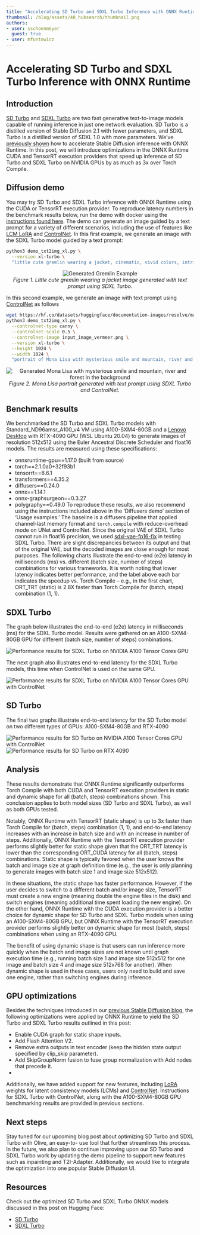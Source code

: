 ```yaml
---
title: "Accelerating SD Turbo and SDXL Turbo Inference with ONNX Runtime"
thumbnail: /blog/assets/48_hubsearch/thumbnail.png
authors:
- user: sschoenmeyer
  guest: true
- user: mfuntowicz
---
```


# Accelerating SD Turbo and SDXL Turbo Inference with ONNX Runtime

## Introduction
[SD Turbo](https://huggingface.co/stabilityai/sd-turbo) and [SDXL Turbo](https://huggingface.co/stabilityai/sdxl-turbo) are two fast generative text-to-image models capable of running inference in just one network evaluation. 
SD Turbo is a distilled version of Stable Diffusion 2.1 with fewer parameters, and SDXL Turbo is a distilled version of SDXL 1.0 with more parameters. 
We’ve [previously shown](https://medium.com/microsoftazure/accelerating-stable-diffusion-inference-with-onnx-runtime-203bd7728540) how to accelerate Stable Diffusion inference with ONNX Runtime.
In this post, we will introduce optimizations in the ONNX Runtime CUDA and TensorRT execution providers that speed up inference of SD Turbo and SDXL Turbo on NVIDIA GPUs by as much as 3x over Torch Compile.

## Diffusion demo
You may try SD Turbo and SDXL Turbo inference with ONNX Runtime using the CUDA or TensorRT execution provider. 
To reproduce latency numbers in the benchmark results below, run the demo with docker using the [instructions found here](https://github.com/microsoft/onnxruntime/blob/main/onnxruntime/python/tools/transformers/models/stable_diffusion/README.md#run-demo-with-docker).
The demo can generate an image guided by a text prompt for a variety of different scenarios, including the use of features like 
[LCM LoRA](https://github.com/microsoft/onnxruntime/tree/main/onnxruntime/python/tools/transformers/models/stable_diffusion#generate-an-image-guided-by-a-text-prompt-using-lcm-lora) and 
[ControlNet](https://github.com/microsoft/onnxruntime/tree/main/onnxruntime/python/tools/transformers/models/stable_diffusion#generate-an-image-with-a-text-prompt-using-a-control-net).
In this first example, we generate an image with the SDXL Turbo model guided by a text prompt:

```bash
python3 demo_txt2img_xl.py \
  --version xl-turbo \
  "little cute gremlin wearing a jacket, cinematic, vivid colors, intricate masterpiece, golden ratio, highly detailed"
```

<p align="center"> 
 <img src="assets/sdxl_ort_inference/gremlin_example_image.svg" alt="Generated Gremlin Example"><br> 
<em>Figure 1. Little cute gremlin wearing a jacket image generated with text prompt using SDXL Turbo.</em> 
</p> 


In this second example, we generate an image with text prompt using [ControlNet](https://huggingface.co/docs/diffusers/api/pipelines/controlnet) as follows

```bash
wget https://hf.co/datasets/huggingface/documentation-images/resolve/main/diffusers/input_image_vermeer.png 
python3 demo_txt2img_xl.py \
  --controlnet-type canny \
  --controlnet-scale 0.5 \
  --controlnet-image input_image_vermeer.png \
  --version xl-turbo \
  --height 1024 \
  --width 1024 \
  "portrait of Mona Lisa with mysterious smile and mountain, river and forest in the background" 
```

<p align="center"> 
 <img src="assets/sdxl_ort_inference/mona_lisa_example_image.svg" alt="Generated Mona Lisa with mysterious smile and mountain, river and forest in the background"><br> 
 <em>Figure 2. Mona Lisa portrait generated with text prompt using SDXL Turbo and ControlNet.</em> 
</p> 


## Benchmark results
We benchmarked the SD Turbo and SDXL Turbo models with Standard_ND96amsr_A100_v4 VM using A100-SXM4-80GB and a [Lenovo Desktop](https://www.lenovo.com/us/en/p/desktops/legion-desktops/legion-t-series-towers/legion-tower-7i-gen-8-(34l-intel)/90v7003bus) 
with RTX-4090 GPU (WSL Ubuntu 20.04) to generate images of resolution 512x512 using the Euler Ancestral Discrete Scheduler and float16 models. 
The results are measured using these specifications:
- onnxruntime-gpu==1.17.0 (built from source)
- torch==2.1.0a0+32f93b1
- tensorrt==8.6.1
- transformers==4.35.2
- diffusers==0.24.0
- onnx==1.14.1
- onnx-graphsurgeon==0.3.27
- polygraphy==0.49.0
To reproduce these results, we also recommend using the instructions included above in the ‘Diffusers demo’ section of ‘Usage examples.’
The baseline is a diffusers pipeline that applied channel-last memory format and `torch.compile` with reduce-overhead mode on UNet and ControlNet. 
Since the original VAE of SDXL Turbo cannot run in float16 precision, we used [sdxl-vae-fp16-fix](https://huggingface.co/madebyollin/sdxl-vae-fp16-fix) in testing SDXL Turbo. 
There are slight discrepancies between its output and that of the original VAE, but the decoded images are close enough for most purposes.
The following charts illustrate the end-to-end (e2e) latency in milliseconds (ms) vs. different (batch size, number of steps) combinations for various frameworks. It is worth noting that lower latency indicates better performance, 
and the label above each bar indicates the speedup vs. Torch Compile – e.g., in the first chart, ORT_TRT (static) is 2.8X faster than Torch Compile for (batch, steps) combination (1, 1).

## SDXL Turbo
The graph below illustrates the end-to-end (e2e) latency in milliseconds (ms) for the SDXL Turbo model.
Results were gathered on an A100-SXM4-80GB GPU for different (batch size, number of steps) combinations.

![Performance results for SDXL Turbo on NVIDIA A100 Tensor Cores GPU](assets/sdxl_ort_inference/sdxl_turbo_perf_chart.svg)

The next graph also illustrates end-to-end latency for the SDXL Turbo models, this time when ControlNet
is used on the same GPU.

![Performance results for SDXL Turbo on NVIDIA A100 Tensor Cores GPU with ControlNet](assets/sdxl_ort_inference/sdxl_turbo_controlnet_perf_chart.svg)

## SD Turbo
The final two graphs illustrate end-to-end latency for the SD Turbo model on two different types of GPUs: A100-SXM4-80GB and RTX-4090

![Performance results for SD Turbo on NVIDIA A100 Tensor Cores GPU with ControlNet](assets/sdxl_ort_inference/sd_turbo_a100_perf_chart.svg)
![Performance results for SD Turbo on RTX 4090](assets/sdxl_ort_inference/sd_turbo_rtx_perf_chart.svg)


## Analysis
These results demonstrate that ONNX Runtime significantly outperforms Torch Compile with both CUDA and TensorRT execution providers in static and dynamic shape for all (batch, steps) combinations shown.
This conclusion applies to both model sizes (SD Turbo and SDXL Turbo), as well as both GPUs tested. 

Notably, ONNX Runtime with TensorRT (static shape) is up to 3x faster than Torch Compile for (batch, steps) combination (1, 1), and end-to-end latency increases with an increase in batch size and with an increase in number of steps.
Additionally, ONNX Runtime with the TensorRT execution provider performs slightly better for static shape given that the ORT_TRT latency is lower than the corresponding ORT_CUDA latency for all (batch, steps) combinations.
Static shape is typically favored when the user knows the batch and image size at graph definition time (e.g., the user is only planning to generate images with batch size 1 and image size 512x512). 

In these situations, the static shape has faster performance. 
However, if the user decides to switch to a different batch and/or image size, TensorRT must create a new engine (meaning double the engine files in the disk) and switch engines (meaning additional time spent loading the new engine).
On the other hand, ONNX Runtime with the CUDA execution provider is a better choice for dynamic shape for SD Turbo and SDXL Turbo models when using an A100-SXM4-80GB GPU, but ONNX Runtime with the TensorRT execution provider performs slightly better on dynamic shape for most (batch, steps) combinations when using an RTX-4090 GPU. 

The benefit of using dynamic shape is that users can run inference more quickly when the batch and image sizes are not known until graph execution time (e.g., running batch size 1 and image size 512x512 for one image and batch size 4 and image size 512x768 for another). 
When dynamic shape is used in these cases, users only need to build and save one engine, rather than switching engines during inference.

## GPU optimizations
Besides the techniques introduced in our [previous Stable Diffusion blog](https://medium.com/microsoftazure/accelerating-stable-diffusion-inference-with-onnx-runtime-203bd7728540), the following optimizations
were applied by ONNX Runtime to yield the SD Turbo and SDXL Turbo results outlined in this post:
- Enable CUDA graph for static shape inputs.
- Add Flash Attention V2.
- Remove extra outputs in text encoder (keep the hidden state output specified by clip_skip
parameter).
- Add SkipGroupNorm fusion to fuse group normalization with Add nodes that precede it.
- 
Additionally, we have added support for new features, including [LoRA](https://huggingface.co/docs/peft/conceptual_guides/lora) weights for latent consistency models (LCMs) and [ControlNet](https://huggingface.co/docs/diffusers/api/pipelines/controlnet). 
Instructions for SDXL Turbo with ControlNet, along with the A100-SXM4-80GB GPU benchmarking results are provided in previous sections.


## Next steps
Stay tuned for our upcoming blog post about optimizing SD Turbo and SDXL Turbo with Olive, an easy-to- use tool that further streamlines this process.
In the future, we also plan to continue improving upon our SD Turbo and SDXL Turbo work by updating the demo pipeline to support new features such as inpainting and T2I-Adapter. 
Additionally, we would like to integrate the optimization into one popular Stable Diffusion UI.


## Resources
Check out the optimized SD Turbo and SDXL Turbo ONNX models discussed in this post on Hugging Face:
- [SD Turbo](https://huggingface.co/tlwu/sd-turbo-onnxruntime)
- [SDXL Turbo](https://huggingface.co/tlwu/sdxl-turbo-onnxruntime)